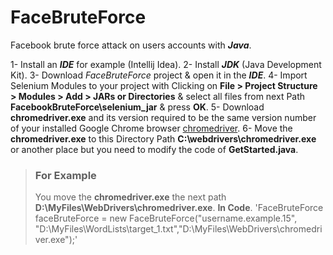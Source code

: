 # FaceBruteForce
Facebook brute force attack on users accounts with ***Java***.

1- Install an ***IDE*** for example (Intellij Idea).
2- Install ***JDK*** (Java Development Kit).
3- Download *FaceBruteForce* project & open it in the ***IDE***.
4- Import Selenium Modules to your project with Clicking on **File > Project Structure > Modules > Add > JARs or Directories** & select all files from next Path **FacebookBruteForce\selenium_jar** & press **OK**.
5- Download **chromedriver.exe** and its version required to be the same version number of your installed Google Chrome browser [chromedriver](https://chromedriver.chromium.org/downloads).
6- Move the **chromedriver.exe** to this Directory Path **C:\webdrivers\chromedriver.exe** or another place but you need to modify the code of **GetStarted.java**.
> ### For Example
> You move the **chromedriver.exe** the next path **D:\MyFiles\WebDrivers\chromedriver.exe**.
> **In Code**.
'FaceBruteForce faceBruteForce = new FaceBruteForce("username.example.15", "D:\MyFiles\WordLists\target_1.txt","D:\MyFiles\WebDrivers\chromedriver.exe");'

